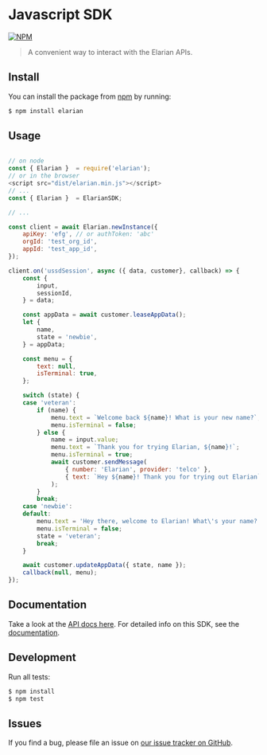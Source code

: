 # Javascript SDK

[![NPM](https://nodei.co/npm/elarian.png?downloads=true&downloadRank=true&stars=true)](https://www.npmjs.org/package/elarian)

> A convenient way to interact with the Elarian APIs.



## Install

You can install the package from [npm](https://www.npmjs.com/package/elarian) by running: 

```bash
$ npm install elarian
```

## Usage

```javascript

// on node
const { Elarian }  = require('elarian');
// or in the browser
<script src="dist/elarian.min.js"></script>
// ...
const { Elarian }  = ElarianSDK;

// ...

const client = await Elarian.newInstance({
    apiKey: 'efg', // or authToken: 'abc'
    orgId: 'test_org_id',
    appId: 'test_app_id',
});

client.on('ussdSession', async ({ data, customer}, callback) => {
    const {
        input,
        sessionId,
    } = data;

    const appData = await customer.leaseAppData();
    let {
        name,
        state = 'newbie',
    } = appData;

    const menu = {
        text: null,
        isTerminal: true,
    };

    switch (state) {
    case 'veteran':
        if (name) {
            menu.text = `Welcome back ${name}! What is your new name?`;
            menu.isTerminal = false;
        } else {
            name = input.value;
            menu.text = `Thank you for trying Elarian, ${name}!`;
            menu.isTerminal = true;
            await customer.sendMessage(
                { number: 'Elarian', provider: 'telco' },
                { text: `Hey ${name}! Thank you for trying out Elarian` },
            );
        }
        break;
    case 'newbie':
    default:
        menu.text = 'Hey there, welcome to Elarian! What\'s your name?';
        menu.isTerminal = false;
        state = 'veteran';
        break;
    }

    await customer.updateAppData({ state, name });
    callback(null, menu);
});

```

## Documentation

Take a look at the [API docs here](http://docs.elarian.com). For detailed info on this SDK, see the [documentation](https://elarianltd.github.io/javascript-sdk/Elarian.html).

## Development

Run all tests:

```bash
$ npm install
$ npm test
```

## Issues

If you find a bug, please file an issue on [our issue tracker on GitHub](https://github.com/ElarianLtd/javascript-sdk/issues).

